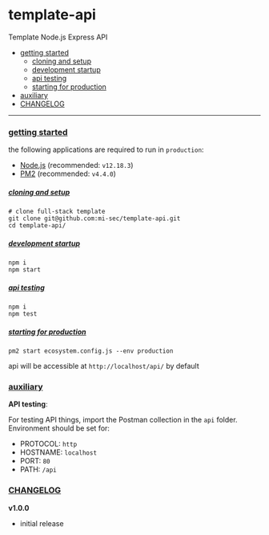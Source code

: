 # template-api

Template Node.js Express API

- [getting started](#getting-started)
    - [cloning and setup](#cloning-and-setup)
    - [development startup](#development-startup)
	- [api testing](#api-testing)
	- [starting for production](#starting-for-production)
- [auxiliary](#auxiliary)
- [CHANGELOG](#changelog)

<hr/>

### [getting started](#top)

the following applications are required to run in `production`:
- [Node.js](https://nodejs.org/en/download/) (recommended: `v12.18.3`)
- [PM2](https://github.com/Unitech/pm2/releases/) (recommended: `v4.4.0`)

##### [cloning and setup](#top)

```
# clone full-stack template
git clone git@github.com:mi-sec/template-api.git
cd template-api/
```

##### [development startup](#top)

```
npm i
npm start
```

##### [api testing](#top)

```
npm i
npm test
```

##### [starting for production](#top)

```
pm2 start ecosystem.config.js --env production
```

api will be accessible at `http://localhost/api/` by default

### [auxiliary](#top)

**API testing**:

For testing API things, import the Postman collection in the `api` folder.
Environment should be set for:

- PROTOCOL: `http`
- HOSTNAME: `localhost`
- PORT: `80`
- PATH: `/api`


### [CHANGELOG](#top)

**v1.0.0**
- initial release
